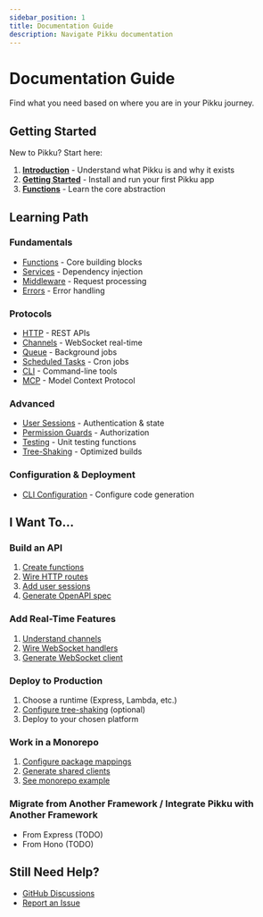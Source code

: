 ```yaml
---
sidebar_position: 1
title: Documentation Guide
description: Navigate Pikku documentation
---
```


# Documentation Guide

Find what you need based on where you are in your Pikku journey.

## Getting Started

New to Pikku? Start here:

1. **[Introduction](/docs/concepts)** - Understand what Pikku is and why it exists
2. **[Getting Started](/docs/core)** - Install and run your first Pikku app
3. **[Functions](/docs/core/functions)** - Learn the core abstraction

## Learning Path

### Fundamentals

- [Functions](/docs/core/functions) - Core building blocks
- [Services](/docs/core/services) - Dependency injection
- [Middleware](/docs/core/middleware) - Request processing
- [Errors](/docs/core/errors) - Error handling

### Protocols

- [HTTP](/docs/http) - REST APIs
- [Channels](/docs/channels) - WebSocket real-time
- [Queue](/docs/queue) - Background jobs
- [Scheduled Tasks](/docs/scheduled-tasks) - Cron jobs
- [CLI](/docs/cli) - Command-line tools
- [MCP](/docs/mcp) - Model Context Protocol

### Advanced

- [User Sessions](/docs/core/user-sessions) - Authentication & state
- [Permission Guards](/docs/core/permission-guards) - Authorization
- [Testing](/docs/core/testing) - Unit testing functions
- [Tree-Shaking](/docs/concepts/tree-shaking) - Optimized builds

### Configuration & Deployment

- [CLI Configuration](/docs/core/pikku-cli) - Configure code generation

## I Want To...

### Build an API

1. [Create functions](/docs/core/functions)
2. [Wire HTTP routes](/docs/http)
3. [Add user sessions](/docs/core/user-sessions)
4. [Generate OpenAPI spec](/docs/core/pikku-cli#openapi-generation)

### Add Real-Time Features

1. [Understand channels](/docs/channels)
2. [Wire WebSocket handlers](/docs/channels)
3. [Generate WebSocket client](/docs/core/pikku-cli#client-generation)

### Deploy to Production

1. Choose a runtime (Express, Lambda, etc.)
2. [Configure tree-shaking](/docs/concepts/tree-shaking) (optional)
3. Deploy to your chosen platform

### Work in a Monorepo

1. [Configure package mappings](/docs/core/pikku-cli#monorepo-support)
2. [Generate shared clients](/docs/core/pikku-cli#client-generation)
3. [See monorepo example](https://github.com/pikkujs/yarn-workspace-starter)

### Migrate from Another Framework / Integrate Pikku with Another Framework

- From Express (TODO)
- From Hono (TODO)

## Still Need Help?

- [GitHub Discussions](https://github.com/pikkujs/pikku/discussions)
- [Report an Issue](https://github.com/pikkujs/pikku/issues)
